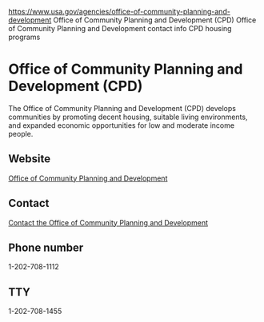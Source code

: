 

https://www.usa.gov/agencies/office-of-community-planning-and-development
Office of Community Planning and Development (CPD)
Office of Community Planning and Development contact info
CPD housing programs

# Office of Community Planning and Development (CPD)

The Office of Community Planning and Development (CPD) develops communities by promoting decent housing, suitable living environments, and expanded economic opportunities for low and moderate income people.

Website
-------

[Office of Community Planning and Development](https://www.hud.gov/program_offices/comm_planning)

Contact
-------

[Contact the Office of Community Planning and Development](https://www.hud.gov/contact/address)

Phone number
------------

1-202-708-1112

TTY
---

1-202-708-1455
